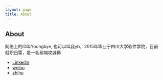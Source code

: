```yaml
---
layout: page
title: About
---
```

## About

网络上的ID叫Youngbye, 也可以叫我yb，2015年毕业于四川大学软件学院，目前就职迅雷，是一名前端攻城狮

- [Linkedin](https://cn.linkedin.com/in/%E6%9F%8F-%E6%9D%A8-024042116)
- [weibo](http://weibo.com/u/2182384477/home?wvr=5)
- [zhihu](https://www.zhihu.com/people/youngbye/activities)
